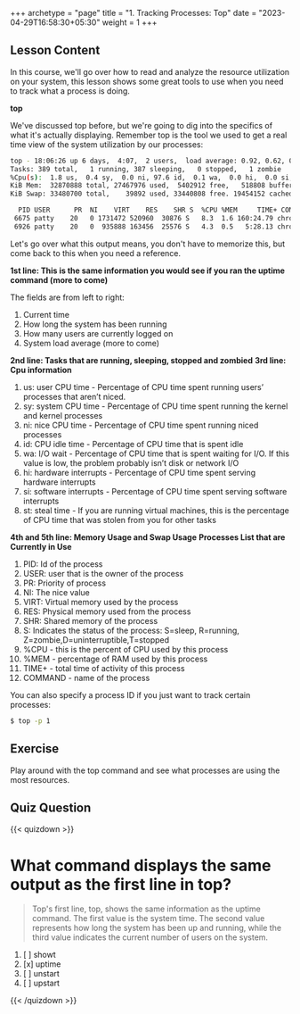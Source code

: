 +++
archetype = "page"
title = "1. Tracking Processes: Top"
date = "2023-04-29T16:58:30+05:30"
weight = 1
+++

## Lesson Content

In this course, we'll go over how to read and analyze the resource utilization on your system, this lesson shows some great tools to use when you need to track what a process is doing. 

**top**

We've discussed top before, but we're going to dig into the specifics of what it's actually displaying. Remember top is the tool we used to get a real time view of the system utilization by our processes:


```bash
top - 18:06:26 up 6 days,  4:07,  2 users,  load average: 0.92, 0.62, 0.59
Tasks: 389 total,   1 running, 387 sleeping,   0 stopped,   1 zombie
%Cpu(s):  1.8 us,  0.4 sy,  0.0 ni, 97.6 id,  0.1 wa,  0.0 hi,  0.0 si,  0.0 st
KiB Mem:  32870888 total, 27467976 used,  5402912 free,   518808 buffers
KiB Swap: 33480700 total,    39892 used, 33440808 free. 19454152 cached Mem

  PID USER      PR  NI    VIRT    RES    SHR S  %CPU %MEM     TIME+ COMMAND                             
 6675 patty    20   0 1731472 520960  30876 S   8.3  1.6 160:24.79 chrome                             
 6926 patty    20   0  935888 163456  25576 S   4.3  0.5   5:28.13 chrome 
```


Let's go over what this output means, you don't have to memorize this, but come back to this when you need a reference.

**1st line: This is the same information you would see if you ran the uptime command (more to come)**

The fields are from left to right:
1. Current time
2. How long the system has been running
3. How many users are currently logged on
4. System load average (more to come)


**2nd line: Tasks that are running, sleeping, stopped and zombied**
**3rd line: Cpu information**
1. us: user CPU time - Percentage of CPU time spent running users’ processes that aren’t niced.
2. sy: system CPU time - Percentage of CPU time spent running the kernel and kernel processes
3. ni: nice CPU time - Percentage of CPU time spent running niced processes
4. id: CPU idle time - Percentage of CPU time that is spent idle
5. wa: I/O wait - Percentage of CPU time that is spent waiting for I/O. If this value is low, the problem probably isn’t disk or network I/O
6. hi: hardware interrupts - Percentage of CPU time spent serving hardware interrupts
7. si: software interrupts - Percentage of CPU time spent serving software interrupts
8. st: steal time - If you are running virtual machines, this is the percentage of CPU time that was stolen from you for other tasks


**4th and 5th line: Memory Usage and Swap Usage**
**Processes List that are Currently in Use**
1. PID: Id of the process
2. USER: user that is the owner of the process
3. PR: Priority of process
4. NI: The nice value
5. VIRT: Virtual memory used by the process
6. RES: Physical memory used from the process
7. SHR: Shared memory of the process
8. S: Indicates the status of the process: S=sleep, R=running, Z=zombie,D=uninterruptible,T=stopped
9. %CPU - this is the percent of CPU used by this process
10. %MEM - percentage of RAM used by this process
11. TIME+ - total time of activity of this process
12. COMMAND - name of the process



You can also specify a process ID if you just want to track certain processes:


```bash
$ top -p 1
```


## Exercise

Play around with the top command and see what processes are using the most resources.

## Quiz Question

{{< quizdown >}}

# What command displays the same output as the first line in top?

> Top's first line, top, shows the same information as the uptime command. The first value is the system time. The second value represents how long the system has been up and running, while the third value indicates the current number of users on the system.

1. [ ] showt
2. [x] uptime
3. [ ] unstart
4. [ ] upstart

{{< /quizdown >}}
